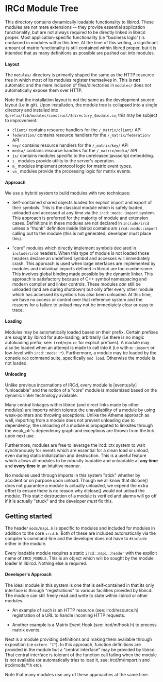 # IRCd Module Tree

This directory contains dynamically loadable functionality to libircd. These
modules are not mere extensions -- they provide essential application
functionality, but are not always required to be directly linked in libircd
proper. Most application-specific functionality (i.e "business logic") is
contained in modules within this tree. At the time of this writing, a
significant amount of matrix functionality is still contained within libircd
proper, but it is intended that as many definitions as possible are pushed out
into modules.

#### Layout

The `modules/` directory is primarily shaped the same as the HTTP resource
tree in which most of its modules register themselves in. This is **not**
automatic and the mere inclusion of files/directories in `modules/`
does not automatically expose them over HTTP.

Note that the installation layout is not the same as the development source
layout (i.e in git). Upon installation, the module tree is collapsed into a
single directory and installed into `$prefix/lib/modules/construct/$directory_$module.so`;
this may be subject to improvement.

- `client/` contains resource handlers for the `/_matrix/client/` API
- `federation/` contains resource handlers for the `/_matrix/federation/` API
- `key/` contains resource handlers for the `/_matrix/key/` API
- `media/` contains resource handlers for the `/_matrix/media/` API
- `js/` contains modules specific to the unreleased javascript embedding.
- `s_` modules provide utility to the server's operation.
- `m_` modules implement protocol logic for matrix event types.
- `vm_` modules provide the processing logic for matrix events.

#### Approach

We use a hybrid system to build modules with two techniques:

- Self-contained shared objects loaded for explicit import and export
of their symbols. This is the classical module which is safely loaded, unloaded
and accessed at any time via the `ircd::mods::import` system. This approach is
preferred for the majority of module and extension cases. Definitions in these
modules are not declared in `include/ircd` unless a "thunk" definition inside
libircd contains am `ircd::mods::import` calling out to the module (this is not
generated; developer must place this).

- "core" modules which directly implement symbols declared in `include/ircd`
headers. When this type of module is not loaded those headers declare an
undefined symbol and accesses will immediately crash. This approach is used
when large interfaces are implemented by modules and individual imports
defined in libircd are too cumbersome. This involves global binding made
possible by the dynamic linker. This approach is satisfactory because of
C++ symbol namespacing and modern compiler and linker controls. These modules
*can* still be unloaded (and are during shutdown) but only after every other
module which has accessed its symbols has also been unloaded. At this time,
we have no access or control over that reference system and the reasons for
a failure to unload may not be immediately clear or easy to trace.

#### Loading

Modules may be automatically loaded based on their prefix. Certain prefixes
are sought by libircd for auto-loading, arbitrarily (i.e there is no magic
autoloading prefix; see: `ircd/m/m.cc` for explicit prefixes). A module may
also be loaded when an attempt is made to call into it (i.e with `m::import`
or low-level with `ircd::mods::*`). Furthermore, a module may be loaded by
the console `mod` command suite, specifically `mod load`. Otherwise the
module is not loaded.

#### Unloading

Unlike previous incarnations of IRCd, every module is [eventually] "unloadable"
and the notion of a "core" module is modernized based on the dynamic linker
technology available.

Many central linkages within libircd (and direct links made by other modules)
are imports which tolerate the unavailability of a module by using weak-pointers
and throwing exceptions. Unlike the Atheme approach as well, importing from a
module does not prevent unloading due to dependency; the unloading of a module is
propagated to linksites through the weak_ptr's dependency graph and exceptions
are thrown from the link upon next use.

Furthermore, modules are free to leverage the ircd::ctx system to wait
synchronously for events which are essential for a clean load or unload, even
during static initialization and destruction. This is a useful feature which
allows all modules to be robustly loadable and unloadable at **any time**
and **every time** in an intuitive manner.

No modules used through imports in this system "stick" whether by accident or
on purpose upon unload. Though we all know that dlclose() does not guarantee
a module is actually unloaded, we expend the extra effort to ensure there is
no reason why dlclose() would not unload the module. This static destruction
of a module is verified and alarms will go off if it is actually "stuck" and
the developer *must* fix this.

## Getting started

The header `mods/mapi.h` is specific to modules and included for modules in
addition to the core `ircd.h`. Both of these are included automatically
via the compiler's command-line and the developer does not have to `#include`
either in the module.

Every loadable module requires a static `ircd::mapi::header` with the explicit
name of `IRCD_MODULE`. This is an object which will be sought by the module
loader in libircd. Nothing else is required.

#### Developer's Approach

The ideal module in this system is one that is self-contained in that its only
interface is through "registrations" to various facilities provided by libircd.
The module can still freely read and write to state within libircd or other
modules.

- An example of such is an HTTP resource (see: ircd/resource.h) registration
of a URL to handle incoming HTTP requests.

- Another example is a Matrix Event Hook (see: ircd/m/hook.h) to process
matrix events.

Next is a module providing definitions and making them available through
exposition (i.e `extern "C"`). In this approach, function definitions are
provided in the module but a "central interface" may be provided by libircd.
That central interface is tolerant of the function call failing when the module
is not available (or automatically tries to load it, see: ircd/m/import.h and
ircd/mods/*.h etc).

Note that many modules use any of these approaches at the same time.
